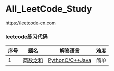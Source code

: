 All_LeetCode_Study
=======================

https://leetcode-cn.com

### leetcode练习代码

| 序号 | 题名 | 解答语言 | 难度 |
|------| --- | ------- | ---- |
|1|[两数之和](https://leetcode-cn.com/problems/two-sum/description/)|[Python](./算法_Python/两数之和.py)[C/C++](./算法_C/两数之和.py)[Java](./算法_Java/两数之和.py)|简单|